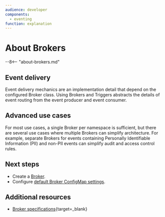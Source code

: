 ```yaml
---
audience: developer
components:
  - eventing
function: explanation
---
```


# About Brokers

--8<-- "about-brokers.md"

## Event delivery

Event delivery mechanics are an implementation detail that depend on the configured Broker class. Using Brokers and Triggers abstracts the details of event routing from the event producer and event consumer.

## Advanced use cases

For most use cases, a single Broker per namespace is sufficient, but
there are several use cases where multiple Brokers can simplify
architecture. For example, separate Brokers for events containing Personally
Identifiable Information (PII) and non-PII events can simplify audit and access
control rules.

## Next steps

- Create a [Broker](create-broker.md).
- Configure [default Broker ConfigMap settings](../configuration/broker-configuration.md).

## Additional resources

- [Broker specifications](https://github.com/knative/specs/blob/main/specs/eventing/overview.md#broker){target=_blank}
